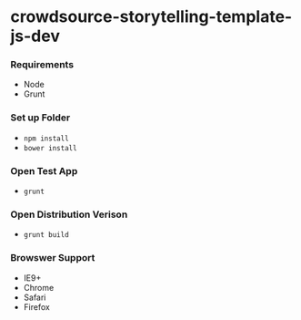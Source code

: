 # crowdsource-storytelling-template-js-dev

### Requirements
- Node
- Grunt

### Set up Folder
- `npm install`
- `bower install`

### Open Test App
- `grunt`

### Open Distribution Verison
- `grunt build`

### Browswer Support
- IE9+
- Chrome
- Safari
- Firefox

